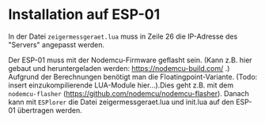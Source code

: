 # Installation auf ESP-01
In der Datei `zeigermessgeraet.lua` muss in Zeile 26 die IP-Adresse des "Servers" angepasst werden.

Der ESP-01 muss mit der Nodemcu-Firmware geflasht sein. (Kann z.B. hier gebaut und heruntergeladen werden: https://nodemcu-build.com/ .) Aufgrund der Berechnungen benötigt man die Floatingpoint-Variante. (Todo: insert einzukompilierende LUA-Module hier...).Dies geht z.B. mit dem `nodemcu-flasher` (https://github.com/nodemcu/nodemcu-flasher).
Danach kann mit `ESPlorer` die Datei zeigermessgeraet.lua und init.lua auf den ESP-01 übertragen werden.
